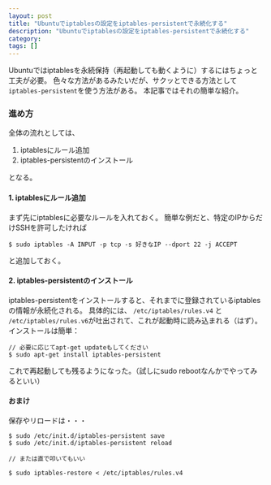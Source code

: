 ```yaml
---
layout: post
title: "Ubuntuでiptablesの設定をiptables-persistentで永続化する"
description: "Ubuntuでiptablesの設定をiptables-persistentで永続化する"
category: 
tags: []
---
```


Ubuntuではiptablesを永続保持（再起動しても動くように）するにはちょっと工夫が必要。
色々な方法があるみたいだが、サクッとできる方法として ``iptables-persistent``を使う方法がある。
本記事ではそれの簡単な紹介。

### 進め方

全体の流れとしては、

1. iptablesにルール追加
2. iptables-persistentのインストール

となる。

#### 1. iptablesにルール追加

まず先にiptablesに必要なルールを入れておく。
簡単な例だと、特定のIPからだけSSHを許可したければ

```
$ sudo iptables -A INPUT -p tcp -s 好きなIP --dport 22 -j ACCEPT
```

と追加しておく。


#### 2. iptables-persistentのインストール	

iptables-persistentをインストールすると、それまでに登録されているiptablesの情報が永続化される。
具体的には、 ``/etc/iptables/rules.v4`` と ``/etc/iptables/rules.v6``が吐出されて、これが起動時に読み込まれる（はず）。
インストールは簡単：

```
// 必要に応じてapt-get updateもしてください
$ sudo apt-get install iptables-persistent
```

これで再起動しても残るようになった。（試しにsudo rebootなんかでやってみるといい）

#### おまけ

保存やリロードは・・・

```
$ sudo /etc/init.d/iptables-persistent save 
$ sudo /etc/init.d/iptables-persistent reload

// または直で叩いてもいい

$ sudo iptables-restore < /etc/iptables/rules.v4
``` 

